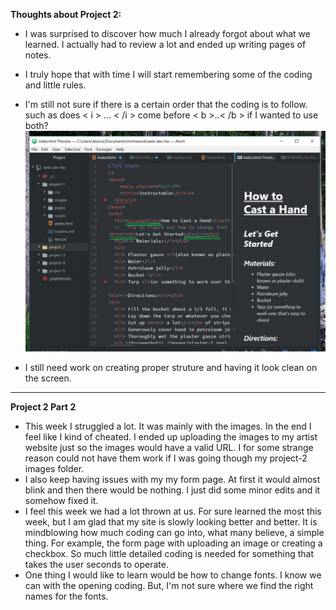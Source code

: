 **Thoughts about Project 2:**
- I was surprised to discover how much I already forgot about what we learned. I actually had to review a lot and ended up writing pages of notes.
- I truly hope that with time I will start remembering some of the coding and little rules.
- I'm still not sure if there is a certain order that the coding is to follow. such as does < i > ... < /i > come before < b >..< /b > if I wanted to use both?
![Screenshot](./images/screenshot-2.png)

- I still need work on creating proper struture and having it look clean on the screen.

---
**Project 2 Part 2**
- This week I struggled a lot. It was mainly with the images. In the end I feel like I kind of cheated. I ended up uploading the images to my artist website just so the images would have a valid URL. I for some strange reason could not have them work if I was going though my project-2 images folder.
- I also keep having issues with my my form page. At first it would almost blink and then there would be nothing. I just did some minor edits and it somehow fixed it.
- I feel this week we had a lot thrown at us. For sure learned the most this week, but I am glad that my site is slowly looking better and better. It is mindblowing how much coding can go into, what many believe, a simple thing. For example, the form page with uploading an image or creating a checkbox. So much little detailed coding is needed for something that takes the user seconds to operate.
- One thing I would like to learn would be how to change fonts. I know we can with the opening coding. But, I'm not sure where we find the right names for the fonts. 
